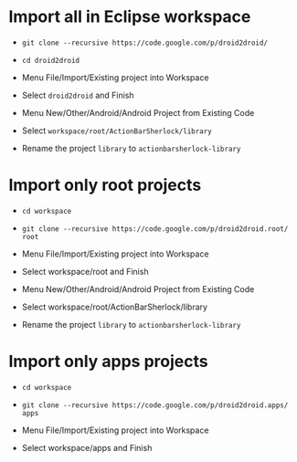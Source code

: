 # Import all in Eclipse workspace #

  * `git clone --recursive https://code.google.com/p/droid2droid/`
  * `cd droid2droid`

  * Menu File/Import/Existing project into Workspace
  * Select `droid2droid` and Finish

  * Menu New/Other/Android/Android Project from Existing Code
  * Select `workspace/root/ActionBarSherlock/library`
  * Rename the project `library` to `actionbarsherlock-library`


# Import only root projects #

  * `cd workspace`
  * `git clone --recursive https://code.google.com/p/droid2droid.root/ root`

  * Menu File/Import/Existing project into Workspace
  * Select workspace/root and Finish

  * Menu New/Other/Android/Android Project from Existing Code
  * Select workspace/root/ActionBarSherlock/library
  * Rename the project `library` to `actionbarsherlock-library`


# Import only apps projects #
  * `cd workspace`
  * `git clone --recursive https://code.google.com/p/droid2droid.apps/ apps`

  * Menu File/Import/Existing project into Workspace
  * Select workspace/apps and Finish